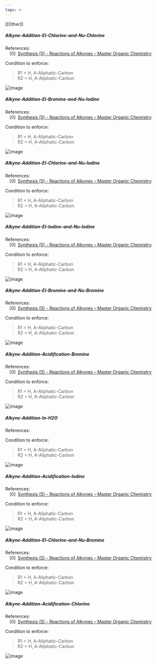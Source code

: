 ```yaml
---
tags: ⚙️
---
```

[[Other]]


 
##### Alkyne-Addition-El-Chlorine-and-Nu-Chlorine

References:   
 [0] [Synthesis (5) - Reactions of Alkynes – Master Organic Chemistry](https://www.masterorganicchemistry.com/2014/01/29/synthesis-5-reactions-of-alkynes/)  
 


 
  Condition to enforce: 
> R1 = H, A-Aliphatic-Carbon  
> R2 = H, A-Aliphatic-Carbon  
> 




![image](/content/notes/images/Alkyne-Addition-El-Chlorine-and-Nu-Chlorine.png)

##### Alkyne-Addition-El-Bromine-and-Nu-Iodine

References:   
 [0] [Synthesis (5) - Reactions of Alkynes – Master Organic Chemistry](https://www.masterorganicchemistry.com/2014/01/29/synthesis-5-reactions-of-alkynes/)  
 


 
  Condition to enforce: 
> R1 = H, A-Aliphatic-Carbon  
> R2 = H, A-Aliphatic-Carbon  
> 




![image](/content/notes/images/Alkyne-Addition-El-Bromine-and-Nu-Iodine.png)

##### Alkyne-Addition-El-Chlorine-and-Nu-Iodine

References:   
 [0] [Synthesis (5) - Reactions of Alkynes – Master Organic Chemistry](https://www.masterorganicchemistry.com/2014/01/29/synthesis-5-reactions-of-alkynes/)  
 


 
  Condition to enforce: 
> R1 = H, A-Aliphatic-Carbon  
> R2 = H, A-Aliphatic-Carbon  
> 




![image](/content/notes/images/Alkyne-Addition-El-Chlorine-and-Nu-Iodine.png)

##### Alkyne-Addition-El-Iodine-and-Nu-Iodine

References:   
 [0] [Synthesis (5) - Reactions of Alkynes – Master Organic Chemistry](https://www.masterorganicchemistry.com/2014/01/29/synthesis-5-reactions-of-alkynes/)  
 


 
  Condition to enforce: 
> R1 = H, A-Aliphatic-Carbon  
> R2 = H, A-Aliphatic-Carbon  
> 




![image](/content/notes/images/Alkyne-Addition-El-Iodine-and-Nu-Iodine.png)

##### Alkyne-Addition-El-Bromine-and-Nu-Bromine

References:   
 [0] [Synthesis (5) - Reactions of Alkynes – Master Organic Chemistry](https://www.masterorganicchemistry.com/2014/01/29/synthesis-5-reactions-of-alkynes/)  
 


 
  Condition to enforce: 
> R1 = H, A-Aliphatic-Carbon  
> R2 = H, A-Aliphatic-Carbon  
> 




![image](/content/notes/images/Alkyne-Addition-El-Bromine-and-Nu-Bromine.png)

##### Alkyne-Addition-Acidification-Bromine

References:   
 [0] [Synthesis (5) - Reactions of Alkynes – Master Organic Chemistry](https://www.masterorganicchemistry.com/2014/01/29/synthesis-5-reactions-of-alkynes/)  
 


 
  Condition to enforce: 
> R1 = H, A-Aliphatic-Carbon  
> R2 = H, A-Aliphatic-Carbon  
> 




![image](/content/notes/images/Alkyne-Addition-Acidification-Bromine.png)

##### Alkyne-Addition-In-H2O

References: 


 
  Condition to enforce: 
> R1 = H, A-Aliphatic-Carbon  
> R2 = H, A-Aliphatic-Carbon  
> 




![image](/content/notes/images/Alkyne-Addition-In-H2O.png)

##### Alkyne-Addition-Acidification-Iodine

References:   
 [0] [Synthesis (5) - Reactions of Alkynes – Master Organic Chemistry](https://www.masterorganicchemistry.com/2014/01/29/synthesis-5-reactions-of-alkynes/)  
 


 
  Condition to enforce: 
> R1 = H, A-Aliphatic-Carbon  
> R2 = H, A-Aliphatic-Carbon  
> 




![image](/content/notes/images/Alkyne-Addition-Acidification-Iodine.png)

##### Alkyne-Addition-El-Chlorine-and-Nu-Bromine

References:   
 [0] [Synthesis (5) - Reactions of Alkynes – Master Organic Chemistry](https://www.masterorganicchemistry.com/2014/01/29/synthesis-5-reactions-of-alkynes/)  
 


 
  Condition to enforce: 
> R1 = H, A-Aliphatic-Carbon  
> R2 = H, A-Aliphatic-Carbon  
> 




![image](/content/notes/images/Alkyne-Addition-El-Chlorine-and-Nu-Bromine.png)

##### Alkyne-Addition-Acidification-Chlorine

References:   
 [0] [Synthesis (5) - Reactions of Alkynes – Master Organic Chemistry](https://www.masterorganicchemistry.com/2014/01/29/synthesis-5-reactions-of-alkynes/)  
 


 
  Condition to enforce: 
> R1 = H, A-Aliphatic-Carbon  
> R2 = H, A-Aliphatic-Carbon  
> 




![image](/content/notes/images/Alkyne-Addition-Acidification-Chlorine.png)

